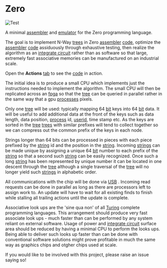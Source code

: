 # Zero

![Test](https://github.com/philiprbrenan/zero/workflows/Test/badge.svg)

A minimal [assembler](https://en.wikipedia.org/wiki/Assembly_language#Assembler) and [emulator](https://en.wikipedia.org/wiki/Emulator) for the Zero programming language.

The goal is to implement N-Way [trees](https://en.wikipedia.org/wiki/Tree_(data_structure)) in Zero [assembler](https://en.wikipedia.org/wiki/Assembly_language#Assembler) [code](https://en.wikipedia.org/wiki/Computer_program), optimize the [assembler](https://en.wikipedia.org/wiki/Assembly_language#Assembler) [code](https://en.wikipedia.org/wiki/Computer_program) assiduously through exhaustive testing, then realize the
algorithm as an [integrate circuit](https://en.wikipedia.org/wiki/Integrated_circuit) rather than as software so that large, extremely
fast associative memories can be manufactured on an industrial scale.

Open the __Actions__ [tab](https://en.wikipedia.org/wiki/Tab_key) to see the [code](https://en.wikipedia.org/wiki/Computer_program) in action.

The initial idea is to produce a small CPU which implements just the
instructions needed to implement the algorithm.  The small CPU will then be
replicated across an [fpga](https://en.wikipedia.org/wiki/Field-programmable_gate_array) so that the [tree](https://en.wikipedia.org/wiki/Tree_(data_structure)) can be queried in parallel rather in
the same way that a gpu [processes](https://en.wikipedia.org/wiki/Process_management_(computing)) pixels.

Only one [tree](https://en.wikipedia.org/wiki/Tree_(data_structure)) will be used: typically mapping 64 [bit](https://en.wikipedia.org/wiki/Bit) keys into 64 [bit](https://en.wikipedia.org/wiki/Bit) data. It
will be useful to add additional data at the front of the keys such as data
length, data position, [process](https://en.wikipedia.org/wiki/Process_management_(computing)) id, [userid](https://en.wikipedia.org/wiki/User_identifier), time stamp etc. As the keys are
sorted in the [tree](https://en.wikipedia.org/wiki/Tree_(data_structure)) [trees](https://en.wikipedia.org/wiki/Tree_(data_structure)) with similar prefixes will tend to collect together so
we can compress out the common prefix of the keys in each node.

Strings longer than 64 bits can be processed in pieces with each piece prefixed
by the [string](https://en.wikipedia.org/wiki/String_(computer_science)) id and the position in the [string](https://en.wikipedia.org/wiki/String_(computer_science)).  Incoming [strings](https://en.wikipedia.org/wiki/String_(computer_science)) can be made
unique by assigning a unique 64 [bit](https://en.wikipedia.org/wiki/Bit) number to each prefix of the [string](https://en.wikipedia.org/wiki/String_(computer_science)) so that
a second such [string](https://en.wikipedia.org/wiki/String_(computer_science)) can be easily recognized.  Once such a long [string](https://en.wikipedia.org/wiki/String_(computer_science)) has
been represented by unique number it can be located in one descent through the [tree](https://en.wikipedia.org/wiki/Tree_(data_structure)) although a single traversal of the [tree](https://en.wikipedia.org/wiki/Tree_(data_structure)) will no longer yield such [strings](https://en.wikipedia.org/wiki/String_(computer_science)) in alphabetic order.

All communications with the chip will be done via [USB](https://en.wikipedia.org/wiki/USB) .  Incoming read requests
can be done in parallel as long as there are processors left to assign work to.
An update will have to wait for all existing finds to finish while stalling all
trailing actions until the update is complete.

Associative look ups are the 'sine qua non' of all [Turing](https://en.wikipedia.org/wiki/Alan_Turing) complete programming
languages. This arrangement should produce very fast associate look ups - much
faster than can be performed by any system reliant on external software. Usage
of power and [integrate circuit](https://en.wikipedia.org/wiki/Integrated_circuit) surface area should be reduced by having a minimal CPU to
perform the looks ups. Being able to deliver such looks up faster than can be
done with conventional software solutions might prove profitable in much the
same way as graphics chips and otgher chips used at scale.

If you would like to be involved with this project, please raise an issue
saying so!
